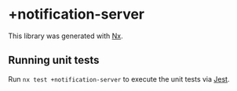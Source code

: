 # +notification-server

This library was generated with [Nx](https://nx.dev).

## Running unit tests

Run `nx test +notification-server` to execute the unit tests via [Jest](https://jestjs.io).
